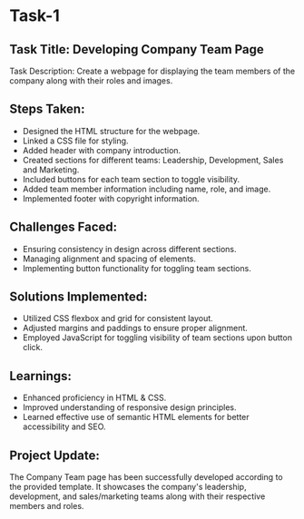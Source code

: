 # Task-1
## Task Title: Developing Company Team Page
Task Description: Create a webpage for displaying the team members of the company along with their roles and images.

## Steps Taken:

- Designed the HTML structure for the webpage.
- Linked a CSS file for styling.
- Added header with company introduction.
- Created sections for different teams: Leadership, Development, Sales and Marketing.
- Included buttons for each team section to toggle visibility.
- Added team member information including name, role, and image.
- Implemented footer with copyright information.

## Challenges Faced:

- Ensuring consistency in design across different sections.
- Managing alignment and spacing of elements.
- Implementing button functionality for toggling team sections.

## Solutions Implemented:

- Utilized CSS flexbox and grid for consistent layout.
- Adjusted margins and paddings to ensure proper alignment.
- Employed JavaScript for toggling visibility of team sections upon button click.

## Learnings:

- Enhanced proficiency in HTML & CSS.
- Improved understanding of responsive design principles.
- Learned effective use of semantic HTML elements for better accessibility and SEO.

## Project Update:
The Company Team page has been successfully developed according to the provided template. It showcases the company's leadership, development, and sales/marketing teams along with their respective members and roles.